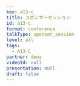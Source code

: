 ```yaml
---
key: a13-c
title: スポンサーセッション
id: a13-c
format: conference
talkType: sponsor_session
level: all
tags:
  - A13-C
partner: dena
videoId: null
presentation: null
draft: false
---
```

